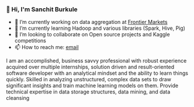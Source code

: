 ### 👋 Hi, I'm Sanchit Burkule
- 🔭 I’m currently working on data aggregation at [Frontier Markets](https://frontiermkts.com/)
- 🌱 I’m currently learning Hadoop and various libraries (Spark, Hive, Pig)
- 👯 I’m looking to collaborate on Open source projects and Kaggle competitions
- 📫 How to reach me: [email](mailto:sanchitburkule@gmail.com)

I am an accomplished, business savvy professional with robust experience acquired over multiple internships, solution driven and result-oriented software developer with an analytical mindset and the ability to learn things quickly. Skilled in analyzing unstructured, complex data sets to draw significant insights and train machine learning models on them. Provide technical expertise in data storage structures, data mining, and data cleansing

